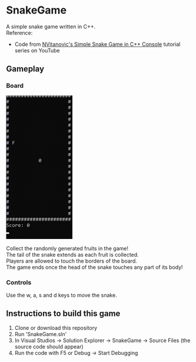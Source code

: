 # SnakeGame
A simple snake game written in C++. <br>
Reference:
- Code from [NVitanovic's Simple Snake Game in C++ Console](https://www.youtube.com/playlist?list=PLrjEQvEart7dPMSJiVVwTDZIHYq6eEbeL) tutorial series on YouTube

## Gameplay
### Board
![Board](https://github.com/Gamers-Blended/SnakeGame/blob/master/Demo.gif)

Collect the randomly generated fruits in the game! <br>
The tail of the snake extends as each fruit is collected. <br>
Players are allowed to touch the borders of the board. <br>
The game ends once the head of the snake touches any part of its body!

### Controls
Use the w, a, s and d keys to move the snake. <br>

## Instructions to build this game
1. Clone or download this repository
2. Run 'SnakeGame.sln'
3. In Visual Studios -> Solution Explorer -> SnakeGame -> Source Files (the source code should appear)
4. Run the code with F5 or Debug -> Start Debugging
